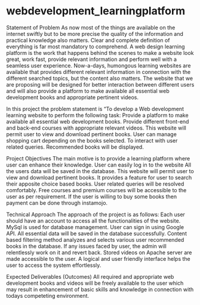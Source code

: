 # webdevelopment_learningplatform
Statement of Problem 
As now most of the things are available on the internet swiftly but to be more precise the quality of the information and practical knowledge also matters. Clear and complete definition of everything is far most mandatory to comprehend. A web design learning platform is the work that happens behind the scenes to make a website look great, work fast, provide relevant information and perform well with a seamless user experience. Now-a-days, humongous learning websites are available that provides different relevant information in connection with the different searched topics, but the content also matters. The website that we are proposing will be designed for better interaction between different users and will also provide a platform to make available all essential web development books and appropriate pertinent videos.

In this project the problem statement is “To develop a Web development learning website to perform the following task: 
Provide a platform to make available all essential web development books.
Provide different front-end and back-end courses with appropriate relevant videos.
This website will permit user to view and download pertinent books.
User can manage shopping cart depending on the books selected.
To interact with user related queries.
Recommended books will be displayed.

Project Objectives 
The main motive is to provide a learning platform where user can enhance their knowledge.
User can easily log in to the website 
All the users data will be saved in the database.
This website will permit user to view and download pertinent books.
It provides a feature for user to search their apposite choice based books.
User related queries will be resolved comfortably.
Free courses and premium courses will be accessible to the user as per requirement.
If the user is willing to buy some books then payment can be done through instamojo.

Technical Approach 
The approach of the project is as follows:
Each user should have an account to access all the functionalities of the website.
MySql is used for database management.
User can sign in using Google API.
All essential data will be saved in the database successfully.
Content based filtering method analyzes and selects various user recommended books in the database.
If any issues faced by user, the admin will  relentlessly work on it and revert back.
Stored videos on Apache server are made accessible to the user.
A logical and user friendly interface helps the user to access the system effortlessly.

Expected Deliverables (Outcomes) 
All required and appropriate web development books and videos will be freely available to the user which may result in enhancement of basic skills and knowledge in connection with todays competeting environment.
